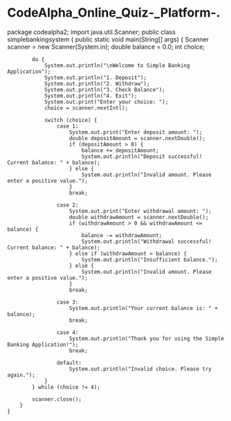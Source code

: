 # CodeAlpha_Online_Quiz-_Platform-.
package codealpha2;
import java.util.Scanner;
public class simplebankingsystem {
	public static void main(String[] args) {
		 Scanner scanner = new Scanner(System.in);
	        double balance = 0.0;
	        int choice;

	        do {
	            System.out.println("\nWelcome to Simple Banking Application");
	            System.out.println("1. Deposit");
	            System.out.println("2. Withdraw");
	            System.out.println("3. Check Balance");
	            System.out.println("4. Exit");
	            System.out.print("Enter your choice: ");
	            choice = scanner.nextInt();

	            switch (choice) {
	                case 1:
	                    System.out.print("Enter deposit amount: ");
	                    double depositAmount = scanner.nextDouble();
	                    if (depositAmount > 0) {
	                        balance += depositAmount;
	                        System.out.println("Deposit successful! Current balance: " + balance);
	                    } else {
	                        System.out.println("Invalid amount. Please enter a positive value.");
	                    }
	                    break;

	                case 2:
	                    System.out.print("Enter withdrawal amount: ");
	                    double withdrawAmount = scanner.nextDouble();
	                    if (withdrawAmount > 0 && withdrawAmount <= balance) {
	                        balance -= withdrawAmount;
	                        System.out.println("Withdrawal successful! Current balance: " + balance);
	                    } else if (withdrawAmount > balance) {
	                        System.out.println("Insufficient balance.");
	                    } else {
	                        System.out.println("Invalid amount. Please enter a positive value.");
	                    }
	                    break;

	                case 3:
	                    System.out.println("Your current balance is: " + balance);
	                    break;

	                case 4:
	                    System.out.println("Thank you for using the Simple Banking Application!");
	                    break;

	                default:
	                    System.out.println("Invalid choice. Please try again.");
	            }
	        } while (choice != 4);

	        scanner.close();
	    }
	}
